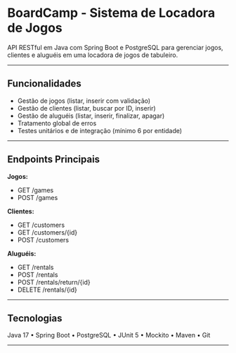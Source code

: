 # BoardCamp - Sistema de Locadora de Jogos

API RESTful em Java com Spring Boot e PostgreSQL para gerenciar jogos, clientes e aluguéis em uma locadora de jogos de tabuleiro.

---

## Funcionalidades

- Gestão de jogos (listar, inserir com validação)  
- Gestão de clientes (listar, buscar por ID, inserir)  
- Gestão de aluguéis (listar, inserir, finalizar, apagar)  
- Tratamento global de erros  
- Testes unitários e de integração (mínimo 6 por entidade)

---

## Endpoints Principais

**Jogos:**  
- GET /games  
- POST /games  

**Clientes:**  
- GET /customers  
- GET /customers/{id}  
- POST /customers  

**Aluguéis:**  
- GET /rentals  
- POST /rentals  
- POST /rentals/return/{id}  
- DELETE /rentals/{id}  

---

## Tecnologias

Java 17 • Spring Boot • PostgreSQL • JUnit 5 • Mockito • Maven • Git

---
